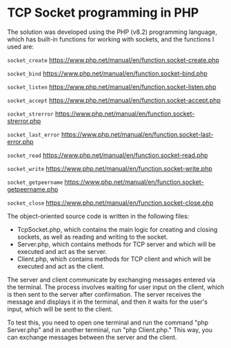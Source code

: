 # TCP Socket programming in PHP

The solution was developed using the PHP (v8.2) programming language, which has built-in functions for working with sockets, and the functions I used are:

`socket_create` https://www.php.net/manual/en/function.socket-create.php

`socket_bind` https://www.php.net/manual/en/function.socket-bind.php

`socket_listen` https://www.php.net/manual/en/function.socket-listen.php

`socket_accept` https://www.php.net/manual/en/function.socket-accept.php

`socket_strerror` https://www.php.net/manual/en/function.socket-strerror.php

`socket_last_error` https://www.php.net/manual/en/function.socket-last-error.php

`socket_read` https://www.php.net/manual/en/function.socket-read.php

`socket_write` https://www.php.net/manual/en/function.socket-write.php

`socket_getpeername` https://www.php.net/manual/en/function.socket-getpeername.php

`socket_close` https://www.php.net/manual/en/function.socket-close.php

The object-oriented source code is written in the following files:

- TcpSocket.php, which contains the main logic for creating and closing sockets, as well as reading and writing to the socket.
- Server.php, which contains methods for TCP server and which will be executed and act as the server.
- Client.php, which contains methods for TCP client and which will be executed and act as the client.

The server and client communicate by exchanging messages entered via the terminal. The process involves waiting for user input on the client, which is then sent to the server after confirmation. The server receives the message and displays it in the terminal, and then it waits for the user's input, which will be sent to the client.

To test this, you need to open one terminal and run the command "php Server.php" and in another terminal, run "php Client.php." This way, you can exchange messages between the server and the client.
